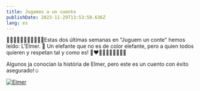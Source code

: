 ```yaml
---
title: Jugamos a un cuento
publishDate: 2023-11-29T13:53:50.636Z
lang: es
---
```

📖📖📖📖📖📖📖📖📖📖📖Estas dos últimas semanas en "Juguem un conte" hemos leído: L'Elmer. 🐘 Un elefante que no es de color elefante, pero a quien todos quieren y respetan tal y como es!
🩷❤️🧡💛💚🩵💙💜🖤🤍

Algunos ja conocían la história de Elmer, pero este es un cuento con éxito asegurado!☺️

[![Elmer](/images/elmer.jpeg)](/images/elmer.jpeg)